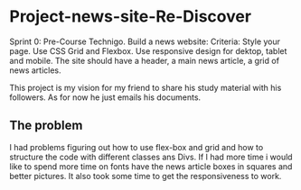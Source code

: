 # Project-news-site-Re-Discover
Sprint 0: Pre-Course Technigo. Build a news website: 
Criteria: Style your page. Use CSS Grid and Flexbox. Use responsive design for dektop, tablet and mobile. The site should have a header, a main news article, a grid of news articles.

This project is my vision for my friend to share his study material with his followers. As for now he just emails his documents.

## The problem

I had problems figuring out how to use flex-box and grid and how to structure the code with different classes ans Divs. If I had more time i would like to spend more time on fonts have the news article boxes in squares and better pictures. It also took some time to get the responsiveness to work. 
